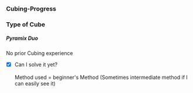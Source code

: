 ### Cubing-Progress

### Type of Cube
##### Pyramix Duo
No prior Cubing experience<br>

- [x] Can I solve it yet?<br><br>
Method used = beginner's Method (Sometimes intermediate method if I can easily see it)
